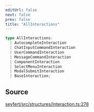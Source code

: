 ```yaml
---
editUrl: false
next: false
prev: false
title: "AllInteractions"
---
```


```ts
type AllInteractions: 
  | AutocompleteInteraction
  | ChatInputCommandInteraction
  | UserCommandInteraction
  | MessageCommandInteraction
  | ComponentInteraction
  | SelectMenuInteraction
  | ModalSubmitInteraction
  | BaseInteraction;
```

## Source

[seyfert/src/structures/Interaction.ts:278](https://github.com/potoland/potocuit/blob/e332d7a/src/structures/Interaction.ts#L278)
